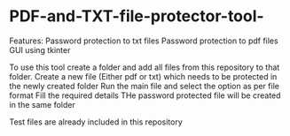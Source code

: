 # PDF-and-TXT-file-protector-tool-
Features:
Password protection to txt files
Password protection to pdf files
GUI using tkinter

To use this tool create a folder and add all files from this repository to that folder.
Create a new file (Either pdf or txt) which needs to be protected in the newly created folder
Run the main file and select the option as per file format
Fill the required details
THe password protected file will be created in the same folder

Test files are already included in this repository
